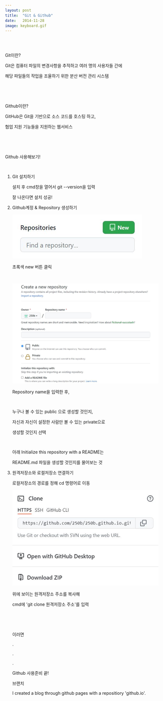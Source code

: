 ```yaml
---
layout: post
title:  "Git & Github"
date:   2014-11-28
image: keyboard.gif
---
```

<br><br>
<p class="intro"><span class="dropcap"></span>Git이란?<p>
<p class="gittext">Git은 컴퓨터 파일의 변경사항을 추적하고 여러 명의 사용자들 간에</p>
<p class="gittext">해당 파일들의 작업을 조율하기 위한 분산 버전 관리 시스템</p>
<br><br><br>
<p class="intro"><span class="dropcap"></span>Github이란?<p>
<p class="gittext">GitHub은 Git을 기반으로 소스 코드를 호스팅 하고,</p>
<p class="gittext">협업 지원 기능들을 지원하는 웹서비스</p>
<br><br><br>
<p class="intro"><span class="dropcap"></span>Github 사용해보기!<p>
<br>
<p class="firstpost">
    <ol>
        <li class="list">Git 설치하기
            <p> </p>
            <p class="top">설치 후 cmd창을 열어서 git --version을 입력</p>
            <p class="botton">잘 나온다면 설치 성공!</p>
        </li>
        <li class="list">Github계정 & Repository 생성하기
            <p> </p>
            <p> </p>
            <p><img src="/assets/img/repository.JPG" alt=""><P>
            <p class="botton">초록색 new 버튼 클릭</p>
            <br>
            <p><img src="/assets/img/create.JPG" alt=""><P>
            <p class="botton">Repository name을 입력한 후,</p>
            <br>
            <p>누구나 볼 수 있는 public 으로 생성할 것인지,</p>
            <p>자신과 자신이 설정한 사람만 볼 수 있는 private으로</p>
            <p class="botton">생성할 것인지 선택</p>
            <br>
            <p>아래 Initialize this repository with a README는</p>
            <p class="botton">README.md 파일을 생성할 것인지를 물어보는 것</p>
        <li class="list">원격저장소와 로컬저장소 연결하기
            <p> </p>
            <p class="top">로컬저장소의 경로를 정해 cd 명령어로 이동</p>
            <p><img src="/assets/img/clone.JPG" alt=""><P>
            <p>위에 보이는 원격저장소 주소를 복사해</p>
            <p class="botton">cmd에 'git clone 원격저장소 주소'를 입력</p>
<br><br><br>
<p class="gittext">이러면</p>
<p class="gittext">.</p>
<p class="gittext">.</p>
<p class="botton">.</p>
<p> </p>
<p class="intro"><span class="dropcap"></span>Github 사용준비 끝!<p>
<p class="intro"><span class="dropcap"></span>브랜치<p>
<p class="firstpost">I created a blog through github pages with a repositiory 'github.io'.<p>
